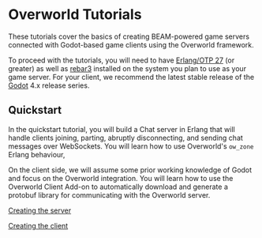 # Overworld Tutorials
These tutorials cover the basics of creating BEAM-powered game servers
connected with Godot-based game clients using the Overworld framework.

To proceed with the tutorials, you will need to have [Erlang/OTP
27](https://www.erlang.org/downloads) (or greater) as well as
[rebar3](https://rebar3.org/) installed on the system you plan to use as your
game server. For your client, we recommend the latest stable release of the
[Godot](https://godotengine.com/) 4.x release series.


## Quickstart
In the quickstart tutorial, you will build a Chat server in Erlang that will
handle clients joining, parting, abruptly disconnecting, and sending chat
messages over WebSockets. You will learn how to use Overworld's `ow_zone`
Erlang behaviour, 

On the client side, we will assume some prior working knowledge of Godot and
focus on the Overworld integration. You will learn how to use the Overworld
Client Add-on to automatically download and generate a protobuf library for
communicating with the Overworld server. 

[Creating the server](server.md)

[Creating the client](client.md)
